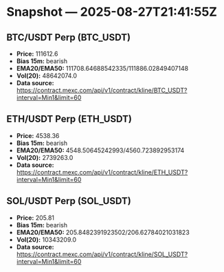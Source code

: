 # Snapshot — 2025-08-27T21:41:55Z

## BTC/USDT Perp (BTC_USDT)
- **Price:** 111612.6
- **Bias 15m:** bearish
- **EMA20/EMA50:** 111708.64688542335/111886.02849407148
- **Vol(20):** 48642074.0
- **Data source:** https://contract.mexc.com/api/v1/contract/kline/BTC_USDT?interval=Min1&limit=60

## ETH/USDT Perp (ETH_USDT)
- **Price:** 4538.36
- **Bias 15m:** bearish
- **EMA20/EMA50:** 4548.50645242993/4560.723892953174
- **Vol(20):** 2739263.0
- **Data source:** https://contract.mexc.com/api/v1/contract/kline/ETH_USDT?interval=Min1&limit=60

## SOL/USDT Perp (SOL_USDT)
- **Price:** 205.81
- **Bias 15m:** bearish
- **EMA20/EMA50:** 205.8482391923502/206.62784021031823
- **Vol(20):** 10343209.0
- **Data source:** https://contract.mexc.com/api/v1/contract/kline/SOL_USDT?interval=Min1&limit=60
